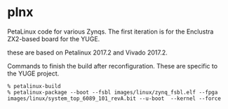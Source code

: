 # plnx
PetaLinux code for various Zynqs. The first iteration is for the Enclustra ZX2-based board for the YUGE.

these are based on Petalinux 2017.2 and Vivado 2017.2.

Commands to finish the build after reconfiguration. These are specific to the YUGE project.

    % petalinux-build
    % petalinux-package --boot --fsbl images/linux/zynq_fsbl.elf --fpga images/linux/system_top_6089_101_revA.bit --u-boot  --kernel --force


